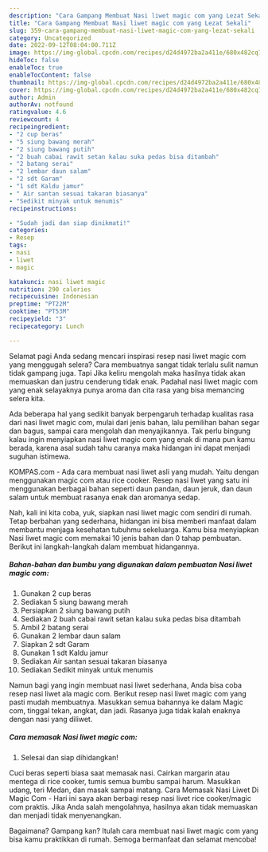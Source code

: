 ```yaml
---
description: "Cara Gampang Membuat Nasi liwet magic com yang Lezat Sekali"
title: "Cara Gampang Membuat Nasi liwet magic com yang Lezat Sekali"
slug: 359-cara-gampang-membuat-nasi-liwet-magic-com-yang-lezat-sekali
category: Uncategorized
date: 2022-09-12T08:04:00.711Z
image: https://img-global.cpcdn.com/recipes/d24d4972ba2a411e/680x482cq70/nasi-liwet-magic-com-foto-resep-utama.jpg
hideToc: false
enableToc: true
enableTocContent: false
thumbnail: https://img-global.cpcdn.com/recipes/d24d4972ba2a411e/680x482cq70/nasi-liwet-magic-com-foto-resep-utama.jpg
cover: https://img-global.cpcdn.com/recipes/d24d4972ba2a411e/680x482cq70/nasi-liwet-magic-com-foto-resep-utama.jpg
author: Admin
authorAv: notfound
ratingvalue: 4.6
reviewcount: 4
recipeingredient:
- "2 cup beras"
- "5 siung bawang merah"
- "2 siung bawang putih"
- "2 buah cabai rawit setan kalau suka pedas bisa ditambah"
- "2 batang serai"
- "2 lembar daun salam"
- "2 sdt Garam"
- "1 sdt Kaldu jamur"
- " Air santan sesuai takaran biasanya"
- "Sedikit minyak untuk menumis"
recipeinstructions:

- "Sudah jadi dan siap dinikmati!"
categories:
- Resep
tags:
- nasi
- liwet
- magic

katakunci: nasi liwet magic 
nutrition: 290 calories
recipecuisine: Indonesian
preptime: "PT22M"
cooktime: "PT53M"
recipeyield: "3"
recipecategory: Lunch

---
```



Selamat pagi Anda sedang mencari inspirasi resep nasi liwet magic com yang menggugah selera? Cara membuatnya sangat tidak terlalu sulit namun tidak gampang juga. Tapi Jika keliru mengolah maka hasilnya tidak akan memuaskan dan justru cenderung tidak enak. Padahal nasi liwet magic com yang enak selayaknya punya aroma dan cita rasa yang bisa memancing selera kita.


Ada beberapa hal yang sedikit banyak berpengaruh terhadap kualitas rasa dari nasi liwet magic com, mulai dari jenis bahan, lalu pemilihan bahan segar dan bagus, sampai cara mengolah dan menyajikannya. Tak perlu bingung kalau ingin menyiapkan nasi liwet magic com yang enak di mana pun kamu berada, karena asal sudah tahu caranya maka hidangan ini dapat menjadi suguhan istimewa.

KOMPAS.com - Ada cara membuat nasi liwet asli yang mudah. Yaitu dengan menggunakan magic com atau rice cooker. Resep nasi liwet yang satu ini menggunakan berbagai bahan seperti daun pandan, daun jeruk, dan daun salam untuk membuat rasanya enak dan aromanya sedap.


Nah, kali ini kita coba, yuk, siapkan nasi liwet magic com sendiri di rumah. Tetap berbahan yang sederhana, hidangan ini bisa memberi manfaat dalam membantu menjaga kesehatan tubuhmu sekeluarga. Kamu bisa menyiapkan Nasi liwet magic com memakai 10 jenis bahan dan 0 tahap pembuatan. Berikut ini langkah-langkah dalam membuat hidangannya.

<!--inarticleads1-->

##### Bahan-bahan dan bumbu yang digunakan dalam pembuatan Nasi liwet magic com:

1. Gunakan 2 cup beras
1. Sediakan 5 siung bawang merah
1. Persiapkan 2 siung bawang putih
1. Sediakan 2 buah cabai rawit setan kalau suka pedas bisa ditambah
1. Ambil 2 batang serai
1. Gunakan 2 lembar daun salam
1. Siapkan 2 sdt Garam
1. Gunakan 1 sdt Kaldu jamur
1. Sediakan  Air santan sesuai takaran biasanya
1. Sediakan Sedikit minyak untuk menumis


Namun bagi yang ingin membuat nasi liwet sederhana, Anda bisa coba resep nasi liwet ala magic com. Berikut resep nasi liwet magic com yang pasti mudah membuatnya. Masukkan semua bahannya ke dalam Magic com, tinggal tekan, angkat, dan jadi. Rasanya juga tidak kalah enaknya dengan nasi yang diliwet. 

<!--inarticleads2-->

##### Cara memasak Nasi liwet magic com:


1. Selesai dan siap dihidangkan!

Cuci beras seperti biasa saat memasak nasi. Cairkan margarin atau mentega di rice cooker, tumis semua bumbu sampai harum. Masukkan udang, teri Medan, dan masak sampai matang. Cara Memasak Nasi Liwet Di Magic Com - Hari ini saya akan berbagi resep nasi livet rice cooker/magic com praktis. Jika Anda salah mengolahnya, hasilnya akan tidak memuaskan dan menjadi tidak menyenangkan. 

Bagaimana? Gampang kan? Itulah cara membuat nasi liwet magic com yang bisa kamu praktikkan di rumah. Semoga bermanfaat dan selamat mencoba!
